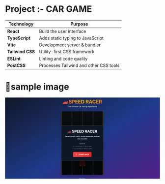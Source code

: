 
<h1>Project :- CAR GAME</h1>
  
</head>
<body>
  <table>
    <thead>
      <tr>
        <th>Technology</th>
        <th>Purpose</th>
      </tr>
    </thead>
    <tbody>
      <tr>
        <td><strong>React</strong></td>
        <td>Build the user interface</td>
      </tr>
      <tr>
        <td><strong>TypeScript</strong></td>
        <td>Adds static typing to JavaScript</td>
      </tr>
      <tr>
        <td><strong>Vite</strong></td>
        <td>Development server &amp; bundler</td>
      </tr>
      <tr>
        <td><strong>Tailwind CSS</strong></td>
        <td>Utility-first CSS framework</td>
      </tr>
      <tr>
        <td><strong>ESLint</strong></td>
        <td>Linting and code quality</td>
      </tr>
      <tr>
        <td><strong>PostCSS</strong></td>
        <td>Processes Tailwind and other CSS tools</td>
      </tr>
    </tbody>
  </table>

 <h1> 📁sample image  </h1>



  <p><img align="center" src="https://github.com/prince221500/car-game/blob/main/sample/interface.png" /></p>



